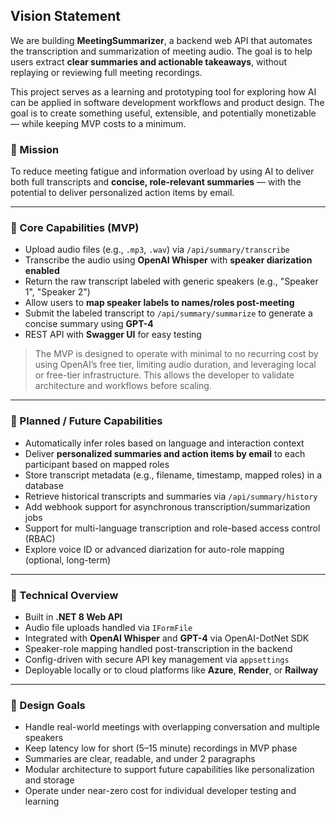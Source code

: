 ## Vision Statement

We are building **MeetingSummarizer**, a backend web API that automates the transcription and summarization of meeting audio. The goal is to help users extract **clear summaries and actionable takeaways**, without replaying or reviewing full meeting recordings.

This project serves as a learning and prototyping tool for exploring how AI can be applied in software development workflows and product design. The goal is to create something useful, extensible, and potentially monetizable — while keeping MVP costs to a minimum.

### 🧠 Mission

To reduce meeting fatigue and information overload by using AI to deliver both full transcripts and **concise, role-relevant summaries** — with the potential to deliver personalized action items by email.

---

### 🔑 Core Capabilities (MVP)

- Upload audio files (e.g., `.mp3`, `.wav`) via `/api/summary/transcribe`
- Transcribe the audio using **OpenAI Whisper** with **speaker diarization enabled**
- Return the raw transcript labeled with generic speakers (e.g., "Speaker 1", "Speaker 2")
- Allow users to **map speaker labels to names/roles post-meeting**
- Submit the labeled transcript to `/api/summary/summarize` to generate a concise summary using **GPT-4**
- REST API with **Swagger UI** for easy testing

> The MVP is designed to operate with minimal to no recurring cost by using OpenAI’s free tier, limiting audio duration, and leveraging local or free-tier infrastructure. This allows the developer to validate architecture and workflows before scaling.

---

### 🚧 Planned / Future Capabilities

- Automatically infer roles based on language and interaction context
- Deliver **personalized summaries and action items by email** to each participant based on mapped roles
- Store transcript metadata (e.g., filename, timestamp, mapped roles) in a database
- Retrieve historical transcripts and summaries via `/api/summary/history`
- Add webhook support for asynchronous transcription/summarization jobs
- Support for multi-language transcription and role-based access control (RBAC)
- Explore voice ID or advanced diarization for auto-role mapping (optional, long-term)

---

### 🧱️ Technical Overview

- Built in **.NET 8 Web API**
- Audio file uploads handled via `IFormFile`
- Integrated with **OpenAI Whisper** and **GPT-4** via OpenAI-DotNet SDK
- Speaker-role mapping handled post-transcription in the backend
- Config-driven with secure API key management via `appsettings`
- Deployable locally or to cloud platforms like **Azure**, **Render**, or **Railway**

---

### 🎯 Design Goals

- Handle real-world meetings with overlapping conversation and multiple speakers
- Keep latency low for short (5–15 minute) recordings in MVP phase
- Summaries are clear, readable, and under 2 paragraphs
- Modular architecture to support future capabilities like personalization and storage
- Operate under near-zero cost for individual developer testing and learning


